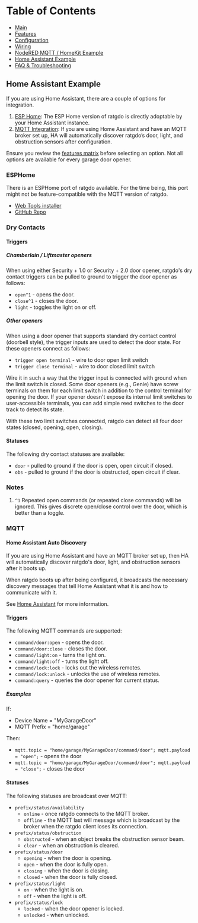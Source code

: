 # Table of Contents
* [Main](index.md)
* [Features](01_features.md)
* [Configuration](02_configuration.md)
* [Wiring](03_wiring.md)
* [NodeRED MQTT / HomeKit Example](04_nodered_example.md)
* [Home Assistant Example](05_homeassistant_example.md)
* [FAQ & Troubleshooting](09_faq.md)

## Home Assistant Example
If you are using Home Assistant, there are a couple of options for integration.

1. [ESP Home](http://github.com/ratgdo/esphome-ratgdo): The ESP Home version of ratgdo is directly adoptable by your Home Assistant instance.
2. [MQTT Integration](https://paulwieland.github.io/ratgdo/flash.html): If you are using Home Assistant and have an MQTT broker set up, HA will automatically discover ratgdo’s door, light, and obstruction sensors after configuration.

Ensure you review the [features matrix](https://paulwieland.github.io/ratgdo/01_features.html) before selecting an option. Not all options are available for every garage door opener.

### ESPHome
There is an ESPHome port of ratgdo available. For the time being, this port might not be feature-compatible with the MQTT version of ratgdo.

* [Web Tools installer](https://ratgdo.github.io/esphome-ratgdo/)
* [GitHub Repo](https://github.com/ratgdo/esphome-ratgdo)

### Dry Contacts
#### Triggers
##### Chamberlain / Liftmaster openers
When using either Security + 1.0 or Security + 2.0 door opener, ratgdo's dry contact triggers can be pulled to ground to trigger the door opener as follows:

- `open^1` - opens the door.
- `close^1` - closes the door.
- `light` - toggles the light on or off.

##### Other openers
When using a door opener that supports standard dry contact control (doorbell style), the trigger inputs are used to detect the door state. For these openers connect as follows:

- `trigger open terminal` - wire to door open limit switch
- `trigger close terminal` - wire to door closed limit switch

Wire it in such a way that the trigger input is connected with ground when the limit switch is closed. Some door openers (e.g., Genie) have screw terminals on them for each limit switch in addition to the control terminal for opening the door. If your opener doesn't expose its internal limit switches to user-accessible terminals, you can add simple reed switches to the door track to detect its state.

With these two limit switches connected, ratgdo can detect all four door states (closed, opening, open, closing).

#### Statuses
The following dry contact statuses are available:

- `door` - pulled to ground if the door is open, open circuit if closed.
- `obs` - pulled to ground if the door is obstructed, open circuit if clear.

### Notes
1. `^1` Repeated open commands (or repeated close commands) will be ignored. This gives discrete open/close control over the door, which is better than a toggle.

### MQTT
#### Home Assistant Auto Discovery
If you are using Home Assistant and have an MQTT broker set up, then HA will automatically discover ratgdo's door, light, and obstruction sensors after it boots up.

When ratgdo boots up after being configured, it broadcasts the necessary discovery messages that tell Home Assistant what it is and how to communicate with it.

See [Home Assistant](05_homeassistant_example.md) for more information.

#### Triggers
The following MQTT commands are supported:

- `command/door:open` - opens the door.
- `command/door:close` - closes the door.
- `command/light:on` - turns the light on.
- `command/light:off` - turns the light off.
- `command/lock:lock` - locks out the wireless remotes.
- `command/lock:unlock` - unlocks the use of wireless remotes.
- `command:query` - queries the door opener for current status.

##### Examples
If:

- Device Name = "MyGarageDoor"
- MQTT Prefix = "home/garage"

Then:

- `mqtt.topic = "home/garage/MyGarageDoor/command/door"; mqtt.payload = "open";` - opens the door
- `mqtt.topic = "home/garage/MyGarageDoor/command/door"; mqtt.payload = "close";` - closes the door

#### Statuses
The following statuses are broadcast over MQTT:

- `prefix/status/availability`
  - `online` - once ratgdo connects to the MQTT broker.
  - `offline` - the MQTT last will message which is broadcast by the broker when the ratgdo client loses its connection.
- `prefix/status/obstruction`
  - `obstructed` - when an object breaks the obstruction sensor beam.
  - `clear` - when an obstruction is cleared.
- `prefix/status/door`
  - `opening` - when the door is opening.
  - `open` - when the door is fully open.
  - `closing` - when the door is closing.
  - `closed` - when the door is fully closed.
- `prefix/status/light`
  - `on` - when the light is on.
  - `off` - when the light is off.
- `prefix/status/lock`
  - `locked` - when the door opener is locked.
  - `unlocked` - when unlocked.
